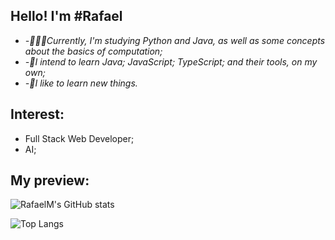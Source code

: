 
## Hello! I'm #Rafael

-  *-👨🏽‍💻Currently, I'm studying Python and Java, as well as some concepts about the basics of computation;*
-  *-🚀I intend to learn Java; JavaScript; TypeScript; and their tools, on my own;*
-  *-🌱I like to learn new things.*

## Interest:
- Full Stack Web Developer;
- AI;
  
## My preview:
<div display="flex">
  
 ![RafaelM's GitHub stats](https://github-readme-stats.vercel.app/api?username=RafaelMacharete&show_icons=true&theme=one_dark_pro)  
  
 ![Top Langs](https://github-readme-stats.vercel.app/api/top-langs/?username=RafaelMacharete&layout=compact&theme=one_dark_pro)
</div>


